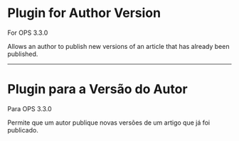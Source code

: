 # Plugin for Author Version
For OPS 3.3.0

Allows an author to publish new versions of an article that has already been published.

---

# Plugin para a Versão do Autor

Para OPS 3.3.0

Permite que um autor publique novas versões de um artigo que já foi publicado.
